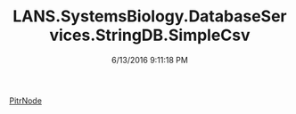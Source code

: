 ﻿---
title: LANS.SystemsBiology.DatabaseServices.StringDB.SimpleCsv
date: 6/13/2016 9:11:18 PM
---

[PitrNode](T-LANS.SystemsBiology.DatabaseServices.StringDB.SimpleCsv.PitrNode.html)
